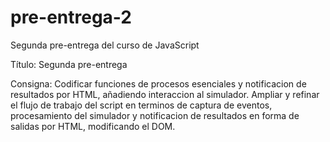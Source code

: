 # pre-entrega-2
Segunda pre-entrega del curso de JavaScript

Título: Segunda pre-entrega

Consigna: Codificar funciones de procesos esenciales y notificacion de resultados por HTML, añadiendo interaccion al simulador. Ampliar y refinar el flujo de trabajo del script en terminos de captura de eventos, procesamiento del simulador y notificacion de resultados en forma de salidas por HTML, modificando el DOM.